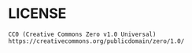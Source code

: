 # LICENSE
```
CC0 (Creative Commons Zero v1.0 Universal)
https://creativecommons.org/publicdomain/zero/1.0/
```
